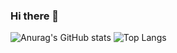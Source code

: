 ### Hi there 👋
![Anurag's GitHub stats](https://github-readme-stats.vercel.app/api?username=hjp1016&theme=outrun)
![Top Langs](https://github-readme-stats.vercel.app/api/top-langs/?username=hjp1016&layout=compact&theme=tokyonight)

<!--
**hjp1016/hjp1016** is a ✨ _special_ ✨ repository because its `README.md` (this file) appears on your GitHub profile.

Here are some ideas to get you started:

- 🔭 I’m currently working on ...
- 🌱 I’m currently learning ...
- 👯 I’m looking to collaborate on ...
- 🤔 I’m looking for help with ...
- 💬 Ask me about ...
- 📫 How to reach me: ...
- 😄 Pronouns: ...
- ⚡ Fun fact: ...
-->
